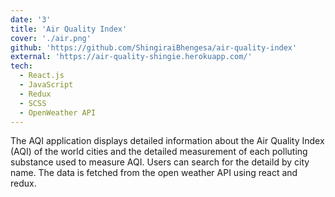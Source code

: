 ```yaml
---
date: '3'
title: 'Air Quality Index'
cover: './air.png'
github: 'https://github.com/ShingiraiBhengesa/air-quality-index'
external: 'https://air-quality-shingie.herokuapp.com/'
tech:
  - React.js
  - JavaScript
  - Redux
  - SCSS
  - OpenWeather API
---
```

The AQI application displays detailed information about the Air Quality Index (AQI) of the world cities and the detailed measurement of each polluting substance used to measure AQI. Users can search for the detaild by city name. The data is fetched from the open weather API using react and redux.
